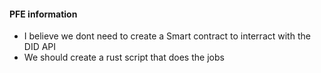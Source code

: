 #### PFE information

- I believe we dont need to create a Smart contract to interract with the DID API
- We should create a rust script that does the jobs
